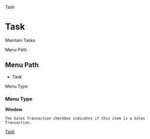 
Task
# Task


Maintain Tasks

Menu Path
## Menu Path



- Task

Menu Type
### Menu Type

**Window**

```
The Sales Transaction checkbox indicates if this item is a Sales Transaction.
```

[Task](../../functional-guide/window/window-task.md)
